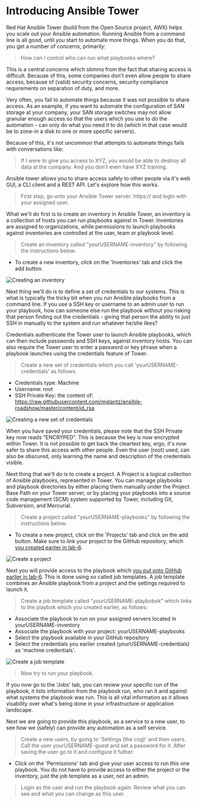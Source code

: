 # Introducing Ansible Tower
Red Hat Ansible Tower (build from the Open Source project, AWX) helps you scale out your Ansible automation. Running Ansible from a command line is all good, until you start to automate more things. When you do that, you get a number of concerns, primarily:

>How can I control who can run what playbooks where?

This is a central concerns which stimms from the fact that sharing access is difficult. Because of this, some companies don't even allow people to share access, because of (valid) security concerns, security compliance requirements on separation of duty, and more.

Very often, you fail to automate things because it was not possible to share access. As an example, if you want to automate
the configuration of SAN storage at your company, your SAN storage switches may not allow granular enough access so that the users which you use to do the automation - can only do what you need it to do (which in that case would be to zone-in a disk to one or more specific servers).

Because of this, it's not uncommon that attempts to automate things fails with conversations like:

>If I were to give you access to XYZ, you would be able to destroy all data at the company. And you don't even have XYZ training.

Ansible tower allows you to share access safely to other people via it's web GUI, a CLI client and a REST API. Let's explore how this works.

>First step, go unto your Ansible Tower server: https://<your-tower-server> and login with your assigned user.

What we'll do first is to create an inventory in Ansible Tower, an inventory is a collection of hosts you can run playbooks against in Tower. Inventories are assigned to organizations, while permissions to launch playbooks against inventories are controlled at the user, team or playbook level.

>Create an inventory called "yourUSERNAME-inventory" by following the instructions below.

* To create a new inventory, click on the 'Inventories' tab and click the add button.

 ![Creating an inventory](https://github.com/mglantz/ansible-roadshow/blob/master/content/create-new-inventory.png?raw=true)

Next thing we'll do is to define a set of credentials to our systems. This is what is typically the tricky bit when you run Ansible playbooks from a command line. If you use a SSH key or username to an admin user to run your playbook, how can someone else run the playbook without you risking that person finding out the credentials - giving that person the ability to just SSH in manually to the system and run whatever he/she likes?

Credentials authenticate the Tower user to launch Ansible playbooks, which can then include passwords and SSH keys, against inventory hosts. You can also require the Tower user to enter a password or key phrase when a playbook launches using the credentials feature of Tower.

>Create a new set of credentials which you call 'yourUSERNAME-credentials' as follows.
* Credentials type: Machine
* Username: root
* SSH Private Key: the content of: https://raw.githubusercontent.com/mglantz/ansible-roadshow/master/content/id_rsa

 ![Creating a new set of credentials](https://github.com/mglantz/ansible-roadshow/blob/master/content/credentials-create.png?raw=true)

When you have saved your credentials, please note that the SSH Private key now reads "ENCRYPED". This is because the key is now encrypted within Tower. It is not possible to get back the cleartext key, ergo, it's now safer to share this access with other people. Even the user (root) used, can also be obscured, only learning the name and description of the credentials visible.

Next thing that we'll do is to create a project. A Project is a logical collection of Ansible playbooks, represented in Tower.
You can manage playbooks and playbook directories by either placing them manually under the Project Base Path on your Tower server, or by placing your playbooks into a source code management (SCM) system supported by Tower, including Git, Subversion, and Mercurial.

>Create a project called "yourUSERNAME-playbooks" by following the instructions below.
  
* To create a new project, click on the 'Projects' tab and click on the add button. Make sure to link your project to the GitHub repository, which [you created earlier in lab-6](https://github.com/mglantz/ansible-roadshow/tree/master/labs/lab-6).

 ![Create a project](https://github.com/mglantz/ansible-roadshow/blob/master/content/create-project.png?raw=true)

Next you will provide access to the playbook which [you put onto GitHub earlier in lab-6](https://github.com/mglantz/ansible-roadshow/tree/master/labs/lab-6). This is done using so called job templates. A job template combines an Ansible playbook from a project and the settings required to launch it.

>Create a job template called "yourUSERNAME-playbobok" which links to the playbok which you created earlier, as follows:
* Associate the playbook to run on your assigned servers located in yourUSERNAME-inventory
* Associate the playbook with your project: yourUSERNAME-playbooks
* Select the playbook available in your GitHub repository
* Select the credentials you earlier created (yourUSERNAME-credentials) as 'machine credentials'.

 ![Create a job template](https://github.com/mglantz/ansible-roadshow/blob/master/content/job-template.png?raw=true)

> Now try to run your playbook.

If you now go to the 'Jobs' tab, you can review your specific run of the playbook, it lists information from the playbook run, who ran it and against what systems the playbook was run. This is all vital information as it allows visability over what's being done in your infrastructure or application landscape.

Next we are going to provide this playbook, as a service to a new user, to see how we (safely) can provide any automation as a self service.

> Create a new users, by going to 'Settings (the cog)' and then users. Call the user yourUSERNAME-guest and set a password for it. After saving the user go to it and configure it futher:
* Click on the 'Permissions' tab and give your user access to run this one playbook. You do not have to provide access to either the project or the inventory, just the job template as a user, not an admin.

> Login as the user and run the playbook again. Review what you can see and what you can change as this user.


